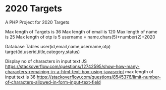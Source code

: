 # 2020 Targets
 A PHP Project for 2020 Targets 

Max length of Targets is 36
Max length of email is 120
Max length of name is 25
Max length of otp is 5
username = name.chars(5)+number(2)+2020

Database Tables
user(id,email,name,username,otp)
target(id,userid,title,category,status)

Display no of characters in input text JS
https://stackoverflow.com/questions/12742595/show-how-many-characters-remaining-in-a-html-text-box-using-javascript
max length of input text is 36
https://stackoverflow.com/questions/8545376/limit-number-of-characters-allowed-in-form-input-text-field

